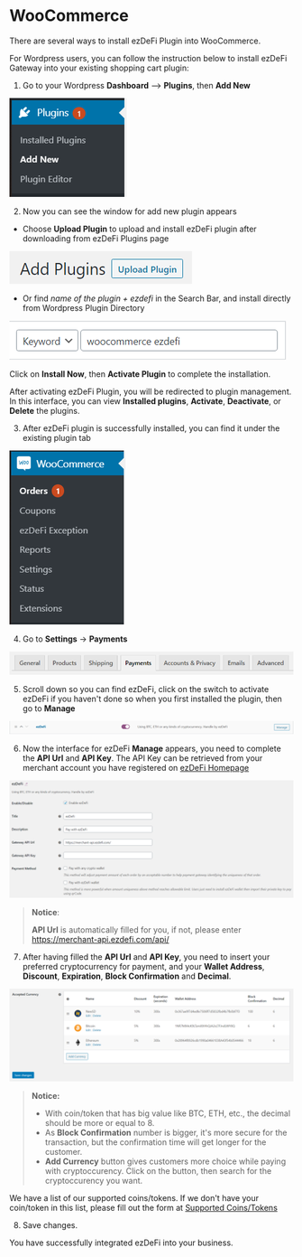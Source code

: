 # WooCommerce
There are several ways to install ezDeFi Plugin into WooCommerce.

For Wordpress users, you can follow the instruction below to install ezDeFi Gateway into your existing shopping cart plugin:

1. Go to your Wordpress **Dashboard** --> **Plugins**, then **Add New**

 ![](../../img/add-new.png "")

2. Now you can see the window for add new plugin appears

* Choose **Upload Plugin** to upload and install ezDeFi plugin after downloading from ezDeFi Plugins page

![](../../img/upload.png "")

* Or find *name of the plugin + ezdefi* in the Search Bar, and install directly from Wordpress Plugin Directory

![](../../img/search.png "")

Click on **Install Now**, then **Activate Plugin** to complete the installation.

After activating ezDeFi Plugin, you will be redirected to plugin management. In this interface, you can view **Installed plugins**, **Activate**, **Deactivate**, or **Delete** the plugins.

3. After ezDeFi plugin is successfully installed, you can find it under the existing plugin tab

![](../../img/woocommerce.png "")

4. Go to **Settings** -> **Payments**

![](../../img/payment.png "")

5. Scroll down so you can find ezDeFi, click on the switch to activate ezDeFi if you haven't done so when you first installed the plugin, then go to **Manage**

![](../../img/manage.png "")

6. Now the interface for ezDeFi **Manage** appears, you need to complete the **API Url** and **API Key**. The API Key can be retrieved from your merchant account you have registered on [ezDeFi Homepage](https://ezdefi.com/)

![](../../img/api.png "")

> **Notice**:
>
> **API Url** is automatically filled for you, if not, please enter https://merchant-api.ezdefi.com/api/

7. After having filled the **API Url** and **API Key**, you need to insert your preferred cryptocurrency for payment, and your **Wallet Address**, **Discount**, **Expiration**, **Block Confirmation** and **Decimal**.

![](../../img/woo-wallet.png "")

> **Notice:**
> * With coin/token that has big value like BTC, ETH, etc., the decimal should be more or equal to 8.
> * As **Block Confirmation** number is bigger, it's more secure for the transaction, but the confirmation time will get longer for the customer.
> * **Add Currency** button gives customers more choice while paying with cryptoccurency. Click on the button, then search for the cryptoccurency you want.

We have a list of our supported coins/tokens. If we don't have your coin/token in this list, please fill out the form at [Supported Coins/Tokens](https://ezdefi.com/news/supported-coins-tokens/)

8. Save changes.

You have successfully integrated ezDeFi into your business.